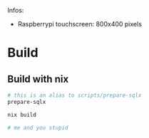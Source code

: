 Infos:
- Raspberrypi touchscreen: 800x400 pixels

# Build

## Build with nix
```bash
# this is an alias to scripts/prepare-sqlx
prepare-sqlx

nix build

# me and you stupid

```
